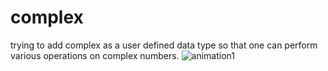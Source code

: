 # complex
trying to add complex as a user defined data type so that one can perform various operations on complex numbers.
![animation1](https://user-images.githubusercontent.com/37456341/158850845-6690c0f9-53af-4a7a-8257-072f96603be1.gif)

